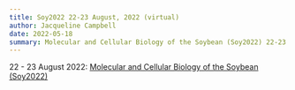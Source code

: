 ```yaml
---
title: Soy2022 22-23 August, 2022 (virtual)
author: Jacqueline Campbell
date: 2022-05-18
summary: Molecular and Cellular Biology of the Soybean (Soy2022) 22-23 August, 2022
---
```

22 - 23 August 2022:
[Molecular and Cellular Biology of the Soybean (Soy2022)](https://www.soybase.org)
